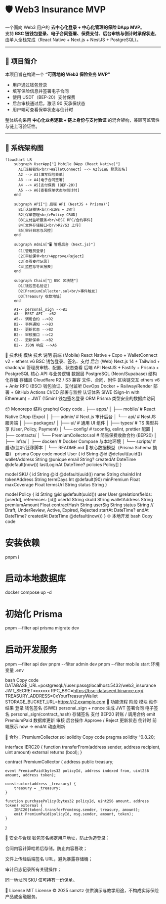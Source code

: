 # 🛡️ Web3 Insurance MVP

一个面向 Web3 用户的 **去中心化登录 + 中心化管理的保险 DApp MVP**。  
支持 **BSC 链钱包登录、电子合同签署、保费支付、后台审核与倒计时承保状态**。  
由单人全栈完成（React Native + Next.js + NestJS + PostgreSQL）。

---

## 🚀 项目简介

本项目旨在构建一个 **“可落地的 Web3 保险业务 MVP”**  
- 用户通过钱包登录  
- 填写保险信息并签署电子合同  
- 使用 USDT（BEP-20）支付保费  
- 后台审核通过后，激活 90 天承保状态  
- 用户端可查看保单状态与倒计时  

整体结构采用 **中心化业务逻辑 + 链上身份与支付验证** 的混合架构，兼顾可监管性与链上可验证性。

---

## 🧭 系统架构图

```mermaid
flowchart LR
    subgraph UserApp["📱 Mobile DApp (React Native)"]
      A1[连接钱包<br/>WalletConnect] --> A2[SIWE 登录签名]
      A2 --> A3[填写保险表单]
      A3 --> A4[电子合同签署]
      A4 --> A5[支付保费 (BEP-20)]
      A5 --> A6[查看保单状态与倒计时]
    end

    subgraph API["🧠 后端 API (NestJS + Prisma)"]
      B1[认证模块<br/>SIWE + JWT]
      B2[保单管理<br/>Policy CRUD]
      B3[支付监听服务<br/>BSC RPC/合约事件]
      B4[文件存储接口<br/>R2/S3 上传]
      B5[审计日志与风控]
    end

    subgraph Admin["🖥️ 管理后台 (Next.js)"]
      C1[管理员登录]
      C2[审核保单<br/>Approve/Reject]
      C3[查看支付记录]
      C4[监控与导出报表]
    end

    subgraph Chain["🔗 BSC 区块链"]
      D1[钱包签名验证]
      D2[PremiumCollector.sol<br/>事件触发]
      D3[Treasury 收款地址]
    end

    A1-- personal_sign -->B1
    A3-- REST API -->B2
    A5-- 调用合约 -->D2
    D2-- 事件通知 -->B3
    B3-- 更新状态 -->B2
    B2-- 审核接口 -->C2
    C2-- 更新保单 -->B2
    B2-- JSON 响应 -->A6
```

🧩 技术栈
模块	技术	说明
前端 (Mobile)	React Native + Expo + WalletConnect v2 + ethers v6	BSC 钱包登录、签名、支付
后台 (Web)	Next.js 14 + Tailwind + shadcn/ui	管理员审核、配置、状态查看
后端 API	NestJS + Fastify + Prisma + PostgreSQL	核心 API 与业务逻辑
数据层	PostgreSQL (Neon/Supabase)	结构化存储
存储层	Cloudflare R2 / S3 兼容	文件、合同、附件
区块链交互	ethers v6 + Ankr RPC (BSC)	钱包验证、支付监听
DevOps	Docker + Railway/Render 部署 + GitHub Actions CI/CD	部署与监控
认证体系	SIWE (Sign-In with Ethereum) + JWT (15min)	钱包签名登录
ORM	Prisma	类型安全的数据库访问

📦 Monorepo 结构
graphql
Copy code
.
├── apps/
│   ├── mobile/          # React Native DApp (Expo)
│   ├── admin/           # Next.js 审计后台
│   └── api/             # NestJS 服务端
│
├── packages/
│   ├── ui/              # 通用 UI 组件
│   ├── types/           # TS 类型共享 (User, Policy, Payment)
│   └── config/          # tsconfig, eslint, prettier 配置
│
├── contracts/
│   └── PremiumCollector.sol  # 简易保费收款合约 (BEP20)
│
├── infra/
│   ├── docker/          # Docker Compose 与本地环境
│   └── scripts/         # 启动/监听/迁移脚本
│
└── README.md
🧱 核心数据模型（Prisma Schema 摘要）
prisma
Copy code
model User {
  id              String   @id @default(uuid())
  walletAddress   String   @unique
  email           String?
  createdAt       DateTime @default(now())
  lastLoginAt     DateTime?
  policies        Policy[]
}

model SKU {
  id             String   @id @default(uuid())
  name           String
  chainId        Int
  tokenAddress   String
  termDays       Int      @default(90)
  minPremium     Float
  maxCoverage    Float
  termsUrl       String
  status         String
}

model Policy {
  id             String   @id @default(uuid())
  user           User     @relation(fields: [userId], references: [id])
  userId         String
  skuId          String
  walletAddress  String
  premiumAmount  Float
  contractHash   String
  userSig        String
  status         String   // Draft, UnderReview, Active, Expired, Rejected
  startAt        DateTime?
  endAt          DateTime?
  createdAt      DateTime @default(now())
}
⚙️ 本地开发
bash
Copy code
# 安装依赖
pnpm i

# 启动本地数据库
docker compose up -d

# 初始化 Prisma
pnpm --filter api prisma migrate dev

# 启动开发服务
pnpm --filter api dev
pnpm --filter admin dev
pnpm --filter mobile start
环境变量 .env

bash
Copy code
DATABASE_URL=postgresql://user:pass@localhost:5432/web3_insurance
JWT_SECRET=xxxxxx
RPC_BSC=https://bsc-dataseed.binance.org/
TREASURY_ADDRESS=0xYourTreasuryWallet
STORAGE_BUCKET_URL=https://r2.example.com
🧠 功能流程
阶段	模块	动作	结果
登录	钱包签名 (SIWE)	personal_sign + nonce	生成 JWT
签署合同	电子签名	personal_sign(contract_hash)	存储签名
支付	BEP20 转账 / 调用合约	emit PremiumPaid	数据库更新
审核	后台操作	Approve / Reject	更新状态
倒计时	前端展示	now → endAt	动态刷新

🔗 合约：PremiumCollector.sol
solidity
Copy code
pragma solidity ^0.8.20;

interface IERC20 {
    function transferFrom(address sender, address recipient, uint amount) external returns (bool);
}

contract PremiumCollector {
    address public treasury;

    event PremiumPaid(bytes32 policyId, address indexed from, uint256 amount, address token);

    constructor(address _treasury) {
        treasury = _treasury;
    }

    function purchasePolicy(bytes32 policyId, uint256 amount, address token) external {
        IERC20(token).transferFrom(msg.sender, treasury, amount);
        emit PremiumPaid(policyId, msg.sender, amount, token);
    }
}

🧾 安全与合规
钱包签名绑定用户地址，防止伪造登录；

合同内容计算哈希后存储，防止内容篡改；

文件上传经后端签名 URL，避免暴露存储桶；

审计日志记录所有关键操作；

同一地址同 SKU 仅可持有一份保单。


📖 License
MIT License © 2025 samztz
仅供演示与教学用途，不构成实际保险产品或金融服务。

